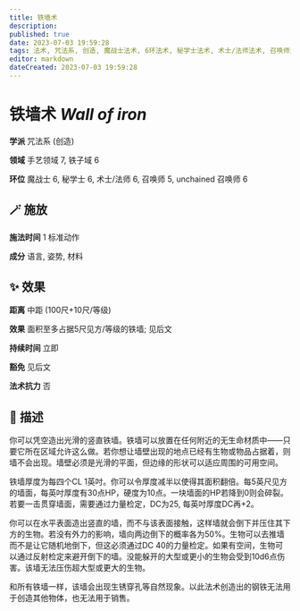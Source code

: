 ```yaml
---
title: 铁墙术
description: 
published: true
date: 2023-07-03 19:59:28
tags: 法术, 咒法系, 创造, 魔战士法术, 6环法术, 秘学士法术, 术士/法师法术, 召唤师法术, 5环法术, unchained 召唤师法术, 手艺领域, 铁子域
editor: markdown
dateCreated: 2023-07-03 19:59:28
---
```


# **铁墙术** *Wall of iron*

**学派** 咒法系 (创造) 

**领域** 手艺领域 7, 铁子域 6

**环位** 魔战士 6, 秘学士 6, 术士/法师 6, 召唤师 5, unchained 召唤师 6

## 🪄 施放

**施法时间** 1 标准动作

**成分** 语言, 姿势, 材料

## ✨ 效果  

**距离** 中距 (100尺+10尺/等级) 

**效果** 面积至多占据5尺见方/等级的铁墙; 见后文 

**持续时间** 立即 

**豁免** 见后文

**法术抗力** 否

## 📖 描述

你可以凭空造出光滑的竖直铁墙。铁墙可以放置在任何附近的无生命材质中——只要它所在区域允许这么做。若你想让墙壁出现的地点已经有生物或物品占据着，则墙不会出现。墙壁必须是光滑的平面，但边缘的形状可以适应周围的可用空间。

铁墙厚度为每四个CL 1英吋。你可以令厚度减半以使得其面积翻倍。每5英尺见方的墙面，每英吋厚度有30点HP，硬度为10点。一块墙面的HP若降到0则会碎裂。若要一击贯穿墙面，需要通过力量检定，DC为25, 每英吋厚度DC再+2。

你可以在水平表面造出竖直的墙，而不与该表面接触，这样墙就会倒下并压住其下方的生物。若没有外力的影响，墙向两边倒下的概率各为50%。生物可以去推墙而不是让它随机地倒下，但这必须通过DC 40的力量检定。如果有空间，生物可以通过反射检定来避开倒下的墙。没能躲开的大型或更小的生物会受到10d6点伤害。该墙无法压伤超大型或更大的生物。

和所有铁墙一样，该墙会出现生锈穿孔等自然现象。以此法术创造出的钢铁无法用于创造其他物体，也无法用于销售。
    